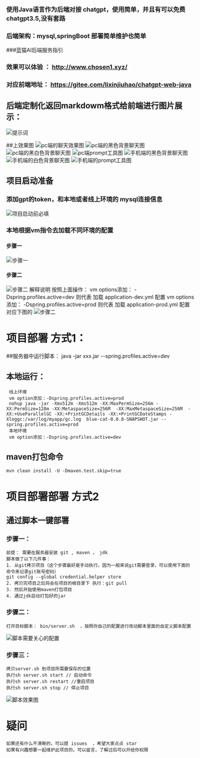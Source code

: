  ### 使用Java语言作为后端对接 chatgpt，使用简单，并且有可以免费chatgpt3.5,没有套路
 ### 后端架构：mysql,springBoot 部署简单维护也简单
 ###蓝猫AI后端服务指引
### 效果可以体验 ： http://www.chosen1.xyz/
### 对应前端地址： https://gitee.com/lixinjiuhao/chatgpt-web-java
 
## 后端定制化返回markdowm格式给前端进行图片展示：
![提示词]("url")

##上效果图
![pc端的聊天效果图](https://gitee.com/lixinjiuhao/chatgpt-java-web/raw/master/image/pc-chat-black.jpg)
![pc端的黑色背景聊天图](image/pc-chat-black.jpg)
![pc端的黑白色背景聊天图](image/image/pc-chat-white.jpg)
![pc端prompt工具图](image/pc-tool.jpg)
![手机端的黑色背景聊天图](image/phone-chat-black.jpg)
![手机端的白色背景聊天图](image/phone-chat-white.jpg)
![手机端的prompt工具图](image/phton-tool.jpg)

## 项目启动准备
### 添加gpt的token，和本地或者线上环境的 mysql连接信息
![项目启动前必填](image/项目启动前必填.jpeg)
### 本地根据vm指令去加载不同环境的配置
#### 步骤一
![步骤一](image/idea的vm配置步骤1.jpeg)
#### 步骤二
![步骤二](image/idea的vm配置步骤2.jpeg)
解释说明
按照上面操作：
vm options添加： -Dspring.profiles.active=dev 则代表 加载 application-dev.yml 配置
vm options添加： -Dspring.profiles.active=prod 则代表 加载 application-prod.yml 配置
对应下图的
![步骤二](image/vm配置解释说明.jpeg)

# 项目部署 方式1：
 ##服务器中运行脚本： 
    java -jar xxx.jar --spring.profiles.active=dev
 ## 本地运行：
     线上环境
     vm option添加：-Dspring.profiles.active=prod
     nohup java -jar -Xmx512m -Xms512m -XX:MaxPermSize=256m -XX:PermSize=128m -XX:MetaspaceSize=256M  -XX:MaxMetaspaceSize=256M  -XX:+UseParallelGC -XX:+PrintGCDetails -XX:+PrintGCDateStamps -Xloggc:/var/log/myapp/gc.log  blue-cat-0.0.8-SNAPSHOT.jar --spring.profiles.active=prod 
     本地环境
     vm option添加：-Dspring.profiles.active=dev

## maven打包命令
    mvn clean install -U -Dmaven.test.skip=true

# 项目部署部署 方式2
## 通过脚本一键部署 
### 步骤一：
    前提： 需要在服务器安装 git , maven ， jdk  
    脚本做了以下几件事：
    1. 从git拷贝项目（这个步骤最好是手动执行，因为一般来说git需要登录，可以使用下面的命令来记录git账号密码）
    git config --global credential.helper store
    2. 拷贝完项目之后将会在项目的根目录下 执行：git pull
    3. 然后开始使用maven打包项目
    4. 通过jdk启动打包好的jar
### 步骤二：
    打开目标脚本： bin/server.sh  ，按照你自己的配置进行改动脚本里面的自定义脚本配置
   ![脚本需要关心的配置](image/脚本配置.jpeg)
### 步骤三：
    拷贝server.sh 到项目所需要保存的位置
    执行sh server.sh start // 启动命令 
    执行sh server.sh restart //重启项目
    执行sh server.sh stop // 停止项目 
   ![脚本效果图](image/脚本启动成功效果图.jpeg)

   
# 疑问
    如果还有什么不清晰的，可以提 issues  ，希望大家点点 star
    如果有兴趣想要一起维护此项目的，可以留言，了解过后可以开给你权限
 
